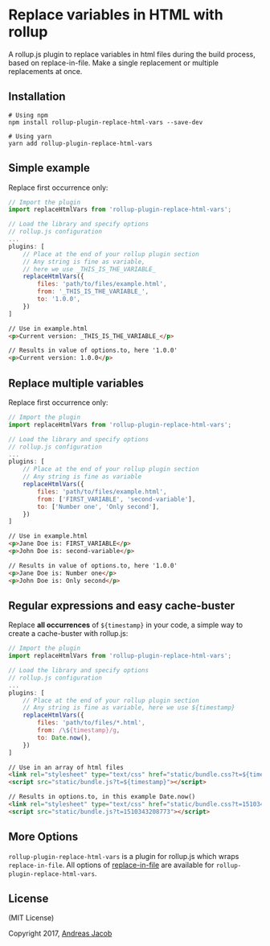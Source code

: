 # Replace variables in HTML with rollup

A rollup.js plugin to replace variables in html files during the build process, based on replace-in-file. Make a single replacement or multiple replacements at once.


## Installation
```shell
# Using npm
npm install rollup-plugin-replace-html-vars --save-dev

# Using yarn
yarn add rollup-plugin-replace-html-vars
```


## Simple example

Replace first occurrence only:

```js
// Import the plugin
import replaceHtmlVars from 'rollup-plugin-replace-html-vars';

// Load the library and specify options
// rollup.js configuration
...
plugins: [
    // Place at the end of your rollup plugin section
    // Any string is fine as variable,
    // here we use _THIS_IS_THE_VARIABLE_
    replaceHtmlVars({
        files: 'path/to/files/example.html',
        from: '_THIS_IS_THE_VARIABLE_',
        to: '1.0.0',
    })
]
```

```html
// Use in example.html
<p>Current version: _THIS_IS_THE_VARIABLE_</p>
```

```html
// Results in value of options.to, here '1.0.0'
<p>Current version: 1.0.0</p>
```


## Replace multiple variables

Replace first occurrence only:

```js
// Import the plugin
import replaceHtmlVars from 'rollup-plugin-replace-html-vars';

// Load the library and specify options
// rollup.js configuration
...
plugins: [
    // Place at the end of your rollup plugin section
    // Any string is fine as variable
    replaceHtmlVars({
        files: 'path/to/files/example.html',
        from: ['FIRST_VARIABLE', 'second-variable'],
        to: ['Number one', 'Only second'],
    })
]
```

```html
// Use in example.html
<p>Jane Doe is: FIRST_VARIABLE</p>
<p>John Doe is: second-variable</p>
```

```html
// Results in value of options.to, here '1.0.0'
<p>Jane Doe is: Number one</p>
<p>John Doe is: Only second</p>
```


## Regular expressions and easy cache-buster

Replace **all occurrences** of `${timestamp}` in your code, a simple way to create a cache-buster with rollup.js:

```js
// Import the plugin
import replaceHtmlVars from 'rollup-plugin-replace-html-vars';

// Load the library and specify options
// rollup.js configuration
...
plugins: [
    // Place at the end of your rollup plugin section
    // Any string is fine as variable, here we use ${timestamp}
    replaceHtmlVars({
        files: 'path/to/files/*.html',
        from: /\${timestamp}/g,
        to: Date.now(),
    })
]
```

```html
// Use in an array of html files
<link rel="stylesheet" type="text/css" href="static/bundle.css?t=${timestamp}" />
<script src="static/bundle.js?t=${timestamp}"></script>
```

```html
// Results in options.to, in this example Date.now()
<link rel="stylesheet" type="text/css" href="static/bundle.css?t=1510343208773" />
<script src="static/bundle.js?t=1510343208773"></script>
```


## More Options

`rollup-plugin-replace-html-vars` is a plugin for rollup.js which wraps `replace-in-file`. All options of [replace-in-file](https://github.com/adamreisnz/replace-in-file) are available for `rollup-plugin-replace-html-vars`.


## License
(MIT License)

Copyright 2017, [Andreas Jacob](http://cordobo.com/)